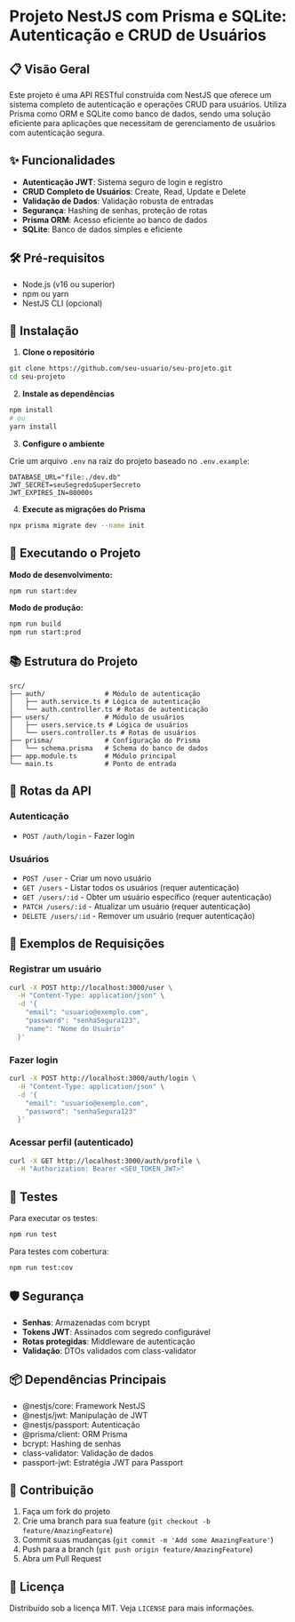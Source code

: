 # Projeto NestJS com Prisma e SQLite: Autenticação e CRUD de Usuários

## 📋 Visão Geral

Este projeto é uma API RESTful construída com NestJS que oferece um sistema completo de autenticação e operações CRUD para usuários. Utiliza Prisma como ORM e SQLite como banco de dados, sendo uma solução eficiente para aplicações que necessitam de gerenciamento de usuários com autenticação segura.

## ✨ Funcionalidades

- **Autenticação JWT**: Sistema seguro de login e registro
- **CRUD Completo de Usuários**: Create, Read, Update e Delete
- **Validação de Dados**: Validação robusta de entradas
- **Segurança**: Hashing de senhas, proteção de rotas
- **Prisma ORM**: Acesso eficiente ao banco de dados
- **SQLite**: Banco de dados simples e eficiente

## 🛠️ Pré-requisitos

- Node.js (v16 ou superior)
- npm ou yarn
- NestJS CLI (opcional)

## 🚀 Instalação

1. **Clone o repositório**

```bash
git clone https://github.com/seu-usuario/seu-projeto.git
cd seu-projeto
```

2. **Instale as dependências**

```bash
npm install
# ou
yarn install
```

3. **Configure o ambiente**

Crie um arquivo `.env` na raiz do projeto baseado no `.env.example`:

```env
DATABASE_URL="file:./dev.db"
JWT_SECRET=seuSegredoSuperSecreto
JWT_EXPIRES_IN=80000s
```

4. **Execute as migrações do Prisma**

```bash
npx prisma migrate dev --name init
```

## 🏃 Executando o Projeto

**Modo de desenvolvimento:**

```bash
npm run start:dev
```

**Modo de produção:**

```bash
npm run build
npm run start:prod
```

## 📚 Estrutura do Projeto

```
src/
├── auth/               # Módulo de autenticação
│   ├── auth.service.ts # Lógica de autenticação
│   └── auth.controller.ts # Rotas de autenticação
├── users/              # Módulo de usuários
│   ├── users.service.ts # Lógica de usuários
│   └── users.controller.ts # Rotas de usuários
├── prisma/             # Configuração do Prisma
│   └── schema.prisma   # Schema do banco de dados
├── app.module.ts       # Módulo principal
└── main.ts             # Ponto de entrada
```

## 🔐 Rotas da API

### Autenticação
- `POST /auth/login` - Fazer login

### Usuários

- `POST /user` - Criar um novo usuário
- `GET /users` - Listar todos os usuários (requer autenticação)
- `GET /users/:id` - Obter um usuário específico (requer autenticação)
- `PATCH /users/:id` - Atualizar um usuário (requer autenticação)
- `DELETE /users/:id` - Remover um usuário (requer autenticação)

## 📝 Exemplos de Requisições

### Registrar um usuário

```bash
curl -X POST http://localhost:3000/user \
  -H "Content-Type: application/json" \
  -d '{
    "email": "usuario@exemplo.com",
    "password": "senhaSegura123",
    "name": "Nome do Usuário"
  }'
```

### Fazer login

```bash
curl -X POST http://localhost:3000/auth/login \
  -H "Content-Type: application/json" \
  -d '{
    "email": "usuario@exemplo.com",
    "password": "senhaSegura123"
  }'
```

### Acessar perfil (autenticado)

```bash
curl -X GET http://localhost:3000/auth/profile \
  -H "Authorization: Bearer <SEU_TOKEN_JWT>"
```

## 🧪 Testes

Para executar os testes:

```bash
npm run test
```

Para testes com cobertura:

```bash
npm run test:cov
```

## 🛡️ Segurança

- **Senhas**: Armazenadas com bcrypt
- **Tokens JWT**: Assinados com segredo configurável
- **Rotas protegidas**: Middleware de autenticação
- **Validação**: DTOs validados com class-validator

## 📦 Dependências Principais

- @nestjs/core: Framework NestJS
- @nestjs/jwt: Manipulação de JWT
- @nestjs/passport: Autenticação
- @prisma/client: ORM Prisma
- bcrypt: Hashing de senhas
- class-validator: Validação de dados
- passport-jwt: Estratégia JWT para Passport

## 🤝 Contribuição

1. Faça um fork do projeto
2. Crie uma branch para sua feature (`git checkout -b feature/AmazingFeature`)
3. Commit suas mudanças (`git commit -m 'Add some AmazingFeature'`)
4. Push para a branch (`git push origin feature/AmazingFeature`)
5. Abra um Pull Request

## 📄 Licença

Distribuído sob a licença MIT. Veja `LICENSE` para mais informações.